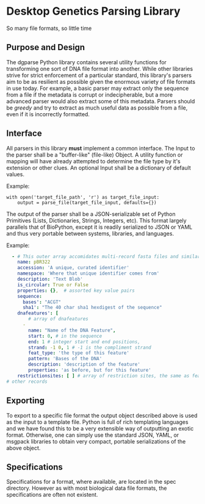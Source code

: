 Desktop Genetics Parsing Library
================================

So many file formats, so little time

## Purpose and Design
The dgparse Python library contains several utility functions for transforming
one sort of DNA file format into another. While other libraries strive for 
strict enforcement of a particular standard, this library's parsers aim to be as
resilient as possible given the enormous variety of file formats in use today.
For example, a basic parser may extract only the sequence from a file if the 
metadata is corrupt or indecipherable, but a more advanced parser would also 
extract some of this metadata. Parsers should be *greedy* and try to extract as
much useful data as possible from a file, even if it is incorrectly formatted.


## Interface
All parsers in this library **must** implement a common interface. The Input
to the parser shall be a "buffer-like" (file-like) Object. A utility 
function or mapping will have already attempted to determine the file type by 
it's extension or other clues. An optional Input shall be a dictionary of default
values.

Example:

```
with open('target_file_path', 'r') as target_file_input:
    output = parse_file(target_file_input, defaults={})
```

The output of the parser shall be a JSON-serializable set of Python Primitives
(Lists, Dictionaries, Strings, Integers, etc). This format largely parallels that
of BioPython, except it is readily serialized to JSON or YAML and thus very 
portable between systems, libraries, and languages.

Example:

```yaml 
  - # This outer array accomidates multi-record fasta files and similar formats 
    name: pBR322
    accession: 'A unique, curated identifier'
    namespace: 'Where that unique identifier comes from'
    description: 'Text Blob'
    is_circular: True or False
    properties: {},  # assorted key value pairs
    sequence:
      bases': "ACGT"
      sha1': "The 40 char sha1 hexdigest of the sequence"
    dnafeatures': [
        # array of dnafeatures
      - 
        name: "Name of the DNA Feature",
        start: 0, # in the sequence
        end: 1 # integer start and end positions,
        strand: -1 0, 1 # -1 is the compliment strand
        feat_type: 'the type of this feature'
        pattern: 'Bases of the DNA'
        description: 'description of the feature'
        properties: 'as before, but for this feature'
    restrictionsites: [ ] # array of restriction sites, the same as features
# other records
```
## Exporting
To export to a specific file format the output object described above is used
as the input to a template file. Python is full of rich templating languages and
we have found this to be a very extensible way of outputting an exotic format.
Otherwise, one can simply use the standard JSON, YAML, or msgpack libraries to
obtain very compact, portable serializations of the above object.

## Specifications
Specifications for a format, where available, are located in the spec directory.
 However as with most biological data file formats, the specifications are often
 not existent. 